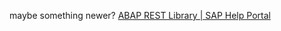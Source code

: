 



maybe something newer?
[ABAP REST Library | SAP Help Portal](https://help.sap.com/docs/SAP_S4HANA_ON-PREMISE/753088fc00704d0a80e7fbd6803c8adb/2850217946b54e718e1f4afb35c4c283.html?locale=en-US)